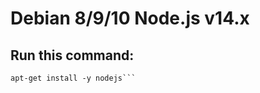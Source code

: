 # Debian 8/9/10 Node.js v14.x
## Run this command:
```curl -sL https://deb.nodesource.com/setup_lts.x | bash -
apt-get install -y nodejs```
